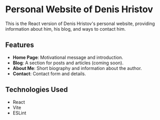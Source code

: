# Personal Website of Denis Hristov

This is the React version of Denis Hristov's personal website, providing information about him, his blog, and ways to contact him.

## Features

- **Home Page**: Motivational message and introduction.
- **Blog**: A section for posts and articles (coming soon).
- **About Me**: Short biography and information about the author.
- **Contact**: Contact form and details.

## Technologies Used

- React  
- Vite  
- ESLint  
